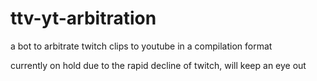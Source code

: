 # ttv-yt-arbitration
a bot to arbitrate twitch clips to youtube in a compilation format

currently on hold due to the rapid decline of twitch, will keep an eye out

